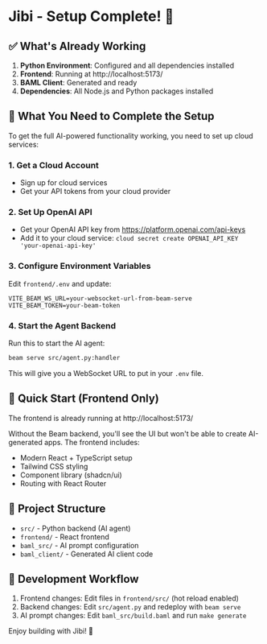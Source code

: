 # Jibi - Setup Complete! 🎉

## ✅ What's Already Working

1. **Python Environment**: Configured and all dependencies installed
2. **Frontend**: Running at http://localhost:5173/
3. **BAML Client**: Generated and ready
4. **Dependencies**: All Node.js and Python packages installed

## 🔧 What You Need to Complete the Setup

To get the full AI-powered functionality working, you need to set up cloud services:

### 1. Get a Cloud Account
- Sign up for cloud services
- Get your API tokens from your cloud provider

### 2. Set Up OpenAI API
- Get your OpenAI API key from https://platform.openai.com/api-keys
- Add it to your cloud service: `cloud secret create OPENAI_API_KEY 'your-openai-api-key'`

### 3. Configure Environment Variables
Edit `frontend/.env` and update:
```env
VITE_BEAM_WS_URL=your-websocket-url-from-beam-serve
VITE_BEAM_TOKEN=your-beam-token
```

### 4. Start the Agent Backend
Run this to start the AI agent:
```bash
beam serve src/agent.py:handler
```
This will give you a WebSocket URL to put in your `.env` file.

## 🚀 Quick Start (Frontend Only)

The frontend is already running at http://localhost:5173/

Without the Beam backend, you'll see the UI but won't be able to create AI-generated apps. The frontend includes:
- Modern React + TypeScript setup
- Tailwind CSS styling  
- Component library (shadcn/ui)
- Routing with React Router

## 📁 Project Structure

- `src/` - Python backend (AI agent)
- `frontend/` - React frontend
- `baml_src/` - AI prompt configuration
- `baml_client/` - Generated AI client code

## 🔄 Development Workflow

1. Frontend changes: Edit files in `frontend/src/` (hot reload enabled)
2. Backend changes: Edit `src/agent.py` and redeploy with `beam serve`
3. AI prompt changes: Edit `baml_src/build.baml` and run `make generate`

Enjoy building with Jibi! 🎨
